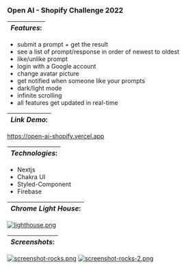 ### Open AI - Shopify Challenge 2022

| **_Features_:** |
|---|

- submit a prompt  + get the result
- see a list of prompt/response in order of newest to oldest
- like/unlike prompt
- login with a Google account
- change avatar picture
- get notified when someone like your prompts
- dark/light mode
- infinite scrolling
- all features get updated in real-time

| **_Link Demo_:** |
|---|

https://open-ai-shopify.vercel.app

| **_Technologies_:** |
|---|

- Nextjs
- Chakra UI
- Styled-Component
- Firebase

| **_Chrome Light House_:** |
|---|

[![lighthouse.png](https://i.postimg.cc/rsktCFV4/lighthouse.png)](https://postimg.cc/k6T47CtM)

| **_Screenshots_:** |
|---|

[![screenshot-rocks.png](https://i.postimg.cc/L40mHSNm/screenshot-rocks.png)](https://postimg.cc/bdb7TK75)
[![screenshot-rocks-2.png](https://i.postimg.cc/MZYdRZh8/screenshot-rocks-2.png)](https://postimg.cc/hhfLRnDC)


